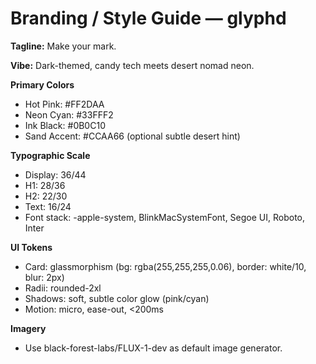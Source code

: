 # Branding / Style Guide — glyphd

**Tagline:** Make your mark.

**Vibe:** Dark-themed, candy tech meets desert nomad neon.

**Primary Colors**
- Hot Pink: #FF2DAA
- Neon Cyan: #33FFF2
- Ink Black: #0B0C10
- Sand Accent: #CCAA66 (optional subtle desert hint)

**Typographic Scale**
- Display: 36/44
- H1: 28/36
- H2: 22/30
- Text: 16/24
- Font stack: -apple-system, BlinkMacSystemFont, Segoe UI, Roboto, Inter

**UI Tokens**
- Card: glassmorphism (bg: rgba(255,255,255,0.06), border: white/10, blur: 2px)
- Radii: rounded-2xl
- Shadows: soft, subtle color glow (pink/cyan)
- Motion: micro, ease-out, <200ms

**Imagery**
- Use black-forest-labs/FLUX-1-dev as default image generator.
